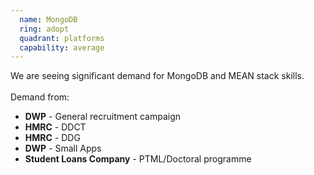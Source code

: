 ```yaml
---
  name: MongoDB
  ring: adopt
  quadrant: platforms
  capability: average
---
```

We are seeing significant demand for MongoDB and MEAN stack skills.
<br/><br/>Demand from: <ul><li><strong>DWP</strong> - General recruitment campaign</li><li><strong>HMRC</strong> - DDCT</li><li><strong>HMRC</strong> - DDG</li><li><strong>DWP</strong> - Small Apps</li><li><strong>Student Loans Company</strong> - PTML/Doctoral programme</li></ul>

